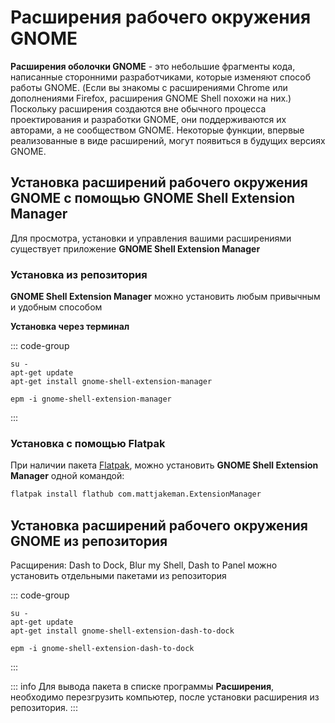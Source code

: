 # Расширения рабочего окружения GNOME

**Расширения оболочки GNOME** - это небольшие фрагменты кода, написанные сторонними разработчиками, которые изменяют способ работы GNOME. (Если вы знакомы с расширениями Chrome или дополнениями Firefox, расширения GNOME Shell похожи на них.)
Поскольку расширения создаются вне обычного процесса проектирования и разработки GNOME, они поддерживаются их авторами, а не сообществом GNOME. Некоторые функции, впервые реализованные в виде расширений, могут появиться в будущих версиях GNOME.

## Установка расширений рабочего окружения GNOME с помощью GNOME Shell Extension Manager

Для просмотра, установки и управления вашими расширениями существует приложение **GNOME Shell Extension Manager**

### Установка из репозитория

**GNOME Shell Extension Manager** можно установить любым привычным и удобным способом

**Установка через терминал**

::: code-group
```bash[apt-get]
su -
apt-get update
apt-get install gnome-shell-extension-manager
```
```bash[epm]
epm -i gnome-shell-extension-manager
```
:::

### Установка c помощью Flatpak<Badge type="info" text="flatpak" />

При наличии пакета [Flatpak](/flatpak), можно установить **GNOME Shell Extension Manager** одной командой:

```bash
flatpak install flathub com.mattjakeman.ExtensionManager
```

## Установка расширений рабочего окружения GNOME из репозитория

Расщирения: Dash to Dock, Blur my Shell, Dash to Panel можно установить отдельными пакетами из репозитория

::: code-group
```bash[apt-get]
su -
apt-get update
apt-get install gnome-shell-extension-dash-to-dock
```
```bash[epm]
epm -i gnome-shell-extension-dash-to-dock
```
:::

::: info
Для вывода пакета в списке программы **Расширения**, необходимо перезгрузить компьютер, после установки расширения из репозитория.
:::